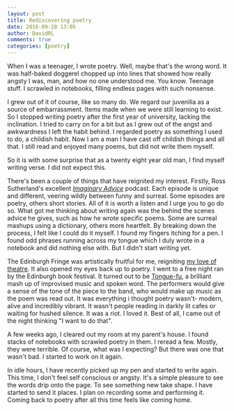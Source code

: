 ```yaml
---  
layout: post  
title: Rediscovering poetry  
date: 2016-09-28 13:05  
author: DavidRL  
comments: true  
categories: [poetry]  
---  
```

When I was a teenager, I wrote poetry. Well, maybe that's the wrong word. It was half-baked doggerel chopped up into lines that showed how really angsty I was, man, and how no one understood me. You know. Teenage stuff. I scrawled in notebooks, filling endless pages with such nonsense.  

I grew out of it of course, like so many do. We regard our juvenilia as a source of embarrassment. Items made when we were still learning to exist. So I stopped writing poetry after the first year of university, lacking the inclination. I tried to carry on for a bit but as I grew out of the angst and awkwardness I left the habit behind. I regarded poetry as something I used to do, a childish habit. Now I am a man I have cast off childish things and all that. I still read and enjoyed many poems, but did not write them myself.   
<!--more-->  

So it is with some surprise that as a twenty eight year old man, I find myself writing verse. I did not expect this.  

There's been a couple of things that have reignited my interest. Firstly, Ross Sutherland's excellent <a href="http://imaginaryadvice.tumblr.com/">*Imaginary Advice*</a> podcast. Each episode is unique and different, veering wildly between funny and surreal. Some episodes are poetry, others short stories. All of it is worth a listen and I urge you to go do so. What got me thinking about writing again was the behind the scenes advice he gives, such as how he wrote specific poems. Some are surreal mashups using a dictionary, others more heartfelt. By breaking down the process, I felt like I could do it myself. I found my fingers itching for a pen. I found odd phrases running across my tongue which I duly wrote in a notebook and did nothing else with. But I didn't start writing yet.  

The Edinburgh Fringe was artistically fruitful for me, reigniting <a href="/theatre-and-the-art-of-the-possible/">my love of theatre</a>. It also opened my eyes back up to poetry. I went to a free night ran by the Edinburgh book festival. It turned out to be <a href="http://tonguefu.co.uk/">Tongue-fu</a>, a brilliant mash up of improvised music and spoken word. The performers would give a sense of the tone of the piece to the band, who would make up music as the poem was read out. It was everything i thought poetry wasn't- modern, alive and incredibly vibrant. It wasn't people reading in darkly lit cafes or waiting for hushed silence. It was a riot. I loved it. Best of all, I came out of the night thinking "I want to do that".  

A few weeks ago, I cleared out my room at my parent's house. I found stacks of notebooks with scrawled poetry in them. I reread a few. Mostly, they were terrible. Of course, what was I expecting? But there was one that wasn't bad. I started to work on it again.  

In idle hours, I have recently picked up my pen and started to write again. This time, I don't feel self conscious or angsty. It's a simple pleasure to see the words drip onto the page. To see something new take shape. I  have started to send it places. I plan on recording some and performing it. Coming back to poetry after all this time feels like coming home.  

